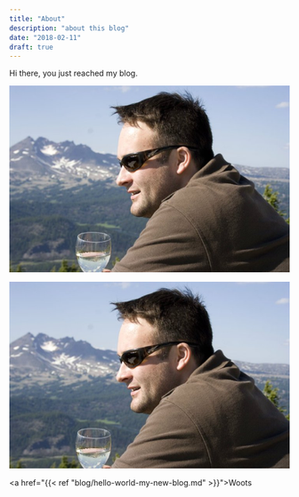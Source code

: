 ```yaml
---
title: "About"
description: "about this blog"
date: "2018-02-11"
draft: true
---
```


Hi there, you just reached my blog.


![Example image](/static/images/spicer-matthews-wine-drinking.jpg)

<img src="/static/images/spicer-matthews-wine-drinking.jpg" />

<a href="{{< ref "blog/hello-world-my-new-blog.md" >}}">Woots<a>
